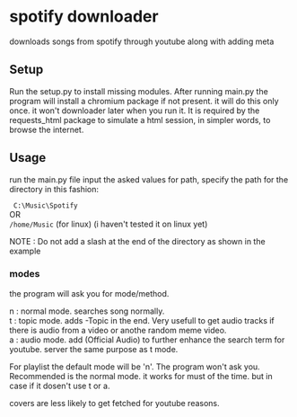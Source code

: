 # spotify downloader
 downloads songs from spotify through youtube along with adding meta

## Setup
Run the setup.py to install missing modules. After running main.py the program will install a chromium package if not present. it will do this only once. it won't downloader later when you run it. It is required by the requests_html package to simulate a html session, in simpler words, to browse the internet.

## Usage
run the main.py file
input the asked values
for path, specify the path for the directory in this fashion:

``` C:\Music\Spotify```
<br> OR
<br> ``` /home/Music ``` (for linux) (i haven't tested it on linux yet)

NOTE : Do not add a slash at the end of the directory as shown in the example

### modes
the program will ask you for mode/method.

n : normal mode. searches song normally. <br>
t : topic mode. adds -Topic in the end. Very usefull to get audio tracks if there is audio from a video or anothe random meme video. <br>
a : audio mode. add (Official Audio) to further enhance the search term for youtube. server the same purpose as t mode. <br>

For playlist the default mode will be 'n'. The program won't ask you.
Recommended is the normal mode. it works for must of the time. but in case if it dosen't use t or a. 

covers are less likely to get fetched for youtube reasons.
